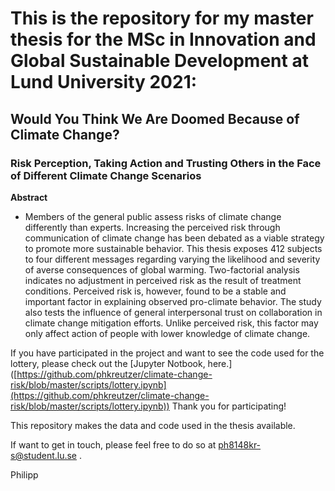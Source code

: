 #  This is the repository for my master thesis for the MSc in Innovation and Global Sustainable Development at Lund University 2021:

## Would You Think We Are Doomed Because of Climate Change?

### Risk Perception, Taking Action and Trusting Others in the Face of Different Climate Change Scenarios

**Abstract** 

- Members of the general public assess risks of climate change differently than experts.
Increasing the perceived risk through communication of climate change has been debated as a viable strategy to promote more sustainable behavior. This thesis exposes 412 subjects to four different messages regarding varying the likelihood and severity of averse consequences of global warming. Two-factorial analysis indicates no adjustment in perceived risk as the result of treatment conditions. Perceived risk is, however, found to be a stable and important factor in explaining observed pro-climate behavior. The study also tests the influence of general interpersonal trust on collaboration in climate change mitigation efforts. Unlike perceived risk, this factor may only affect action of people with lower knowledge of climate change.

If you have participated in the project and want to see the code used for the lottery, please check out the [Jupyter Notbook, here.] ([https://github.com/phkreutzer/climate-change-risk/blob/master/scripts/lottery.ipynb](https://github.com/phkreutzer/climate-change-risk/blob/master/scripts/lottery.ipynb)) Thank you for participating!

This repository makes the data and code used in the thesis available. 

If want to get in touch, please feel free to do so at ph8148kr-s@student.lu.se .

Philipp